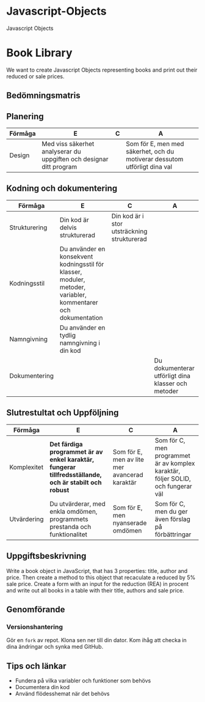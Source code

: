 # Javascript-Objects
Javascript Objects

# Book Library
We want to create Javascript Objects representing books and print out their reduced or sale prices.

## Bedömningsmatris ##

## Planering ##

| Förmåga                           | E                                                                                                                                 | C | A |
|-----------------------------------|-----------------------------------------------------------------------------------------------------------------------------------|---|---|
| Design                            | Med viss säkerhet analyserar du uppgiften och designar ditt program |    | Som för E, men med säkerhet, och du motiverar dessutom utförligt dina val |

## Kodning och dokumentering ##

| Förmåga                           | E                                                                                                                                 | C | A |
|-----------------------------------|-----------------------------------------------------------------------------------------------------------------------------------|---|---|
| Strukturering                     | Din kod är delvis strukturerad | Din kod är i stor utsträckning strukturerad | |
| Kodningsstil                      | Du använder en konsekvent kodningsstil  för klasser, moduler, metoder, variabler, kommentarer och dokumentation | | |
| Namngivning                       | Du använder en tydlig namngivning i din kod | | |
| Dokumentering                     |                               |   | Du dokumenterar utförligt dina klasser och metoder

## Slutrestultat och Uppföljning ##

| Förmåga                           | E                                                                                                                                 | C | A |
|-----------------------------------|-----------------------------------------------------------------------------------------------------------------------------------|---|---|
| Komplexitet                       | **Det färdiga programmet är av enkel karaktär, fungerar tillfredsställande, och är stabilt och robust** | Som för E, men av lite mer avancerad karaktär | Som för C, men programmet är av komplex karaktär, följer SOLID, och fungerar väl |
| Utvärdering                       | Du utvärderar, med enkla omdömen, programmets prestanda och funktionalitet | Som för E, men nyanserade omdömen | Som för C, men du ger även förslag på förbättringar | 

## Uppgiftsbeskrivning ##

Write a book object in JavaScript, that has 3 properties: title, author and price. Then create a method to this object that recaculate a reduced by 5% sale price.
Create a form with an input for the reduction (REA) in procent and write out all books in a table with their title, authors and sale price.  

## Genomförande ##

### Versionshantering ###

Gör en `fork` av repot. Klona sen ner till din dator. Kom ihåg att checka in dina ändringar och synka med GitHub.

## Tips och länkar ##

* Fundera på vilka variabler och funktioner som behövs
* Documentera din kod
* Använd flödesshemat när det behövs




